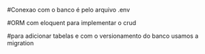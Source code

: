 #Conexao com o banco é pelo arquivo .env

#ORM com eloquent para implementar o crud

#para adicionar tabelas e com o versionamento do banco usamos a migration
